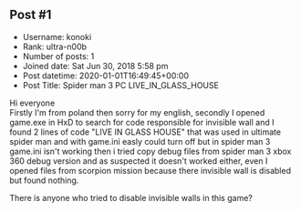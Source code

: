 ## Post #1
- Username: konoki
- Rank: ultra-n00b
- Number of posts: 1
- Joined date: Sat Jun 30, 2018 5:58 pm
- Post datetime: 2020-01-01T16:49:45+00:00
- Post Title: Spider man 3 PC LIVE_IN_GLASS_HOUSE

Hi everyone  
Firstly I'm from poland then sorry for my english, secondly I opened game.exe in HxD to search for code responsible for invisible wall and I found 2 lines of code  "LIVE IN GLASS HOUSE" that was used in ultimate spider man and with game.ini easly could turn off but in spider man 3 game.ini isn't working then i tried copy debug files from spider man 3 xbox 360 debug version and as suspected it doesn't worked either, even I opened files from scorpion mission because there invisible wall is disabled but found nothing.

There is anyone who tried to disable invisible walls in this game?
